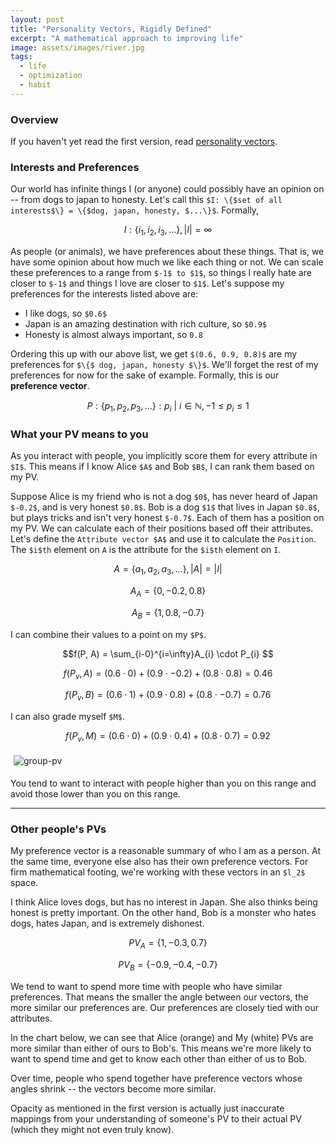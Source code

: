 ```yaml
---
layout: post
title: "Personality Vectors, Rigidly Defined"
excerpt: "A mathematical approach to improving life"
image: assets/images/river.jpg
tags: 
  - life
  - optimization
  - habit
---
```


### Overview
If you haven't yet read the first version, read [personality vectors]({{site.url}}/personality-vectors/).

### Interests and Preferences

Our world has infinite things I (or anyone) could possibly have an opinion on -- from dogs to japan to honesty. 
Let's call this `$I: \{$set of all interests$\} = \{$dog, japan, honesty, $...\}$`. Formally,

$$I: \{i_1, i_2, i_3, ...\}, |I| = \infty$$

As people (or animals), we have preferences about these things. That is, we have some opinion about how much we like each thing or not. We can scale these
preferences to a range from `$-1$ to $1$`, so things I really hate are closer to `$-1$` and things I love are closer to `$1$`. Let's suppose
my preferences for the interests listed above are:

* I like dogs, so `$0.6$`
* Japan is an amazing destination with rich culture, so `$0.9$`
* Honesty is almost always important, so `0.8`

Ordering this up with our above list, we get `$(0.6, 0.9, 0.8)$` are my preferences for 
`$\{$ dog, japan, honesty $\}$`. We'll forget the rest of my preferences for now for the sake of example. Formally, this is our **preference vector**. 

$$P: \{p_1, p_2, p_3, ...\}: p_i\ |\ i \in \mathbb{N}, -1 \leq p_i \leq 1$$

### What your PV means to you

As you interact with people, you implicitly score them for every attribute in `$I$`. This means if I know Alice `$A$` and Bob `$B$`,
I can rank them based on my PV.

Suppose Alice is my friend who is not a dog `$0$`, has never heard of Japan `$-0.2$`, and is very honest `$0.8$`. 
Bob is a dog `$1$` that lives in Japan `$0.8$`, but plays tricks and isn't very honest `$-0.7$`. Each of them has a position
on my PV. We can calculate each of their positions based off their attributes. Let's define the `Attribute vector $A$` and
use it to calculate the `Position`. The `$i$th` element on `A` is the attribute for the `$i$th` element on `I`.

$$A = \{a_1, a_2, a_3, ...\}, |A| = |I|$$

$$A_{A} = \{0, -0.2, 0.8\}$$

$$A_{B} = \{1, 0.8, -0.7\}$$

I can combine their values to a point on my `$P$`.

$$f(P, A) = \sum_{i-0}^{i=\infty}A_{i} \cdot P_{i} $$

$$f(P_v, A) = (0.6 \cdot 0) + (0.9 \cdot -0.2) + (0.8 \cdot 0.8) = 0.46$$

$$f(P_v, B) = (0.6 \cdot 1) + (0.9 \cdot 0.8) + (0.8 \cdot -0.7) = 0.76$$

I can also grade myself `$M$`.

$$f(P_v, M) = (0.6 \cdot 0) + (0.9 \cdot 0.4) + (0.8 \cdot 0.7) = 0.92$$


<div id='myDiv'></div>

<img src="{{ site.url }}/assets/images/preference-vectors/group-pv.png" alt="group-pv" style="background-color:#fff; padding: 5px 5px 5px 5px;"/>

You tend to want to interact with people higher than you on this range and avoid those lower than you on this range.

<script>
var alice = {
  x: [0.46],
  y: [0],
  type: 'scatter',
  hoverinfo: 'x'
};
var bob = {
  x: [0.76],
  y: [0],
  type: 'scatter',
  hoverinfo: 'x'
};
var me = {
  x: [0.92],
  y: [0],
  type: 'scatter',
  hoverinfo: 'x'
};


var layout = {
  hovermode: 'closest',
  showlegend: false,
  xaxis: {
	range: [-1,1],
    autorange: false,
    showgrid: false,
    zeroline: false,
    showline: false,
    autotick: true,
    ticks: 'outside',
    showticklabels: true
  },
  yaxis: {
    autorange: false,
    showgrid: false,
    zeroline: false,
    showline: false,
    autotick: false,
	zerolinewidth:3,
    showticklabels: false
  },
  annotations: [
	{
		xref: 'x',
    	yref: 'y',
    	x: 0.46,
    	y: 0.1,
    	xanchor: 'center',
    	text: 'Alice',
		yanchor: 'bottom',
  	},
	{
		xref: 'x',
    	yref: 'y',
    	x: 0.76,
    	y: 0.1,
    	xanchor: 'center',
    	text: 'Bob',
		yanchor: 'bottom',
  	},
	{
		xref: 'x',
    	yref: 'y',
    	x: 0.92,
    	y: 0.1,
    	xanchor: 'center',
    	text: 'Me',
		yanchor: 'bottom',
  	}
  ]
};

var data = [alice, bob, me];

Plotly.newPlot('myDiv', data, layout);


</script>

---

### Other people's PVs

My preference vector is a reasonable summary of who I am as a person. At the same time, everyone else also has their own preference vectors.
For firm mathematical footing, we're working with these vectors in an `$l_2$` space.

I think Alice loves dogs, but has no interest in Japan. She also thinks being honest is pretty important. 
On the other hand, Bob is a monster who hates dogs, hates Japan, and is extremely dishonest.

$$PV_A=\{1, -0.3, 0.7\}$$

$$PV_B=\{-0.9, -0.4, -0.7\}$$

We tend to want to spend more time with people who have similar preferences. That means the smaller the angle between our vectors,
the more similar our preferences are. Our preferences are closely tied with our attributes.

In the chart below, we can see that Alice (orange) and My (white) PVs are more similar than either of ours to Bob's. This
means we're more likely to want to spend time and get to know each other than either of us to Bob.

<div id='otherPeople'></div>
<script>
Plotly.d3.csv('https://www.yangvincent.com/assets/pv1.csv', function(err, rows){
    function unpack(rows, key) {
        return rows.map(function(row) 
        { return row[key]; }); 
    }
          
	var x = unpack(rows , 'x');
	var y = unpack(rows , 'y');
	var z = unpack(rows , 'z'); 
	var c = unpack(rows , 'color');
	Plotly.newPlot('otherPeople', [{
	  type: 'scatter3d',
	  mode: 'lines',
	  x: x,
	  y: y,
	  z: z,
	  opacity: 1,
	  line: {
	    width: 6,
	    color: c,
	    reversescale: false
	  }
	}], {
			autosize: true,
			margin: {
				l: 5,
				r: 5,
				b: 5,
				t: 5,
			}
	});
});
</script>

Over time, people who spend together have preference vectors whose angles shrink -- the vectors become more similar.

Opacity as mentioned in the first version is actually just inaccurate mappings from your understanding of someone's PV to their actual PV (which
they might not even truly know).

